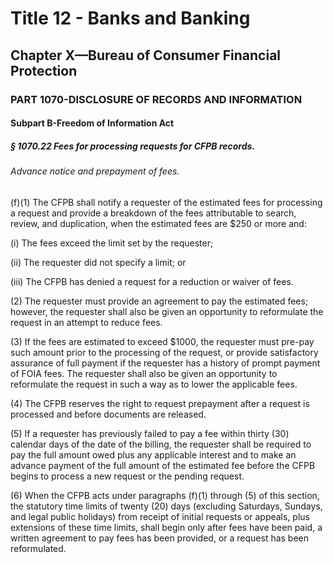 
# Title 12 - Banks and Banking
## Chapter X—Bureau of Consumer Financial Protection
### PART 1070-DISCLOSURE OF RECORDS AND INFORMATION
#### Subpart B-Freedom of Information Act
##### § 1070.22 Fees for processing requests for CFPB records.
###### Advance notice and prepayment of fees.

(f)(1) The CFPB shall notify a requester of the estimated fees for processing a request and provide a breakdown of the fees attributable to search, review, and duplication, when the estimated fees are $250 or more and:

(i) The fees exceed the limit set by the requester;

(ii) The requester did not specify a limit; or

(iii) The CFPB has denied a request for a reduction or waiver of fees.

(2) The requester must provide an agreement to pay the estimated fees; however, the requester shall also be given an opportunity to reformulate the request in an attempt to reduce fees.

(3) If the fees are estimated to exceed $1000, the requester must pre-pay such amount prior to the processing of the request, or provide satisfactory assurance of full payment if the requester has a history of prompt payment of FOIA fees. The requester shall also be given an opportunity to reformulate the request in such a way as to lower the applicable fees.

(4) The CFPB reserves the right to request prepayment after a request is processed and before documents are released.

(5) If a requester has previously failed to pay a fee within thirty (30) calendar days of the date of the billing, the requester shall be required to pay the full amount owed plus any applicable interest and to make an advance payment of the full amount of the estimated fee before the CFPB begins to process a new request or the pending request.

(6) When the CFPB acts under paragraphs (f)(1) through (5) of this section, the statutory time limits of twenty (20) days (excluding Saturdays, Sundays, and legal public holidays) from receipt of initial requests or appeals, plus extensions of these time limits, shall begin only after fees have been paid, a written agreement to pay fees has been provided, or a request has been reformulated.
